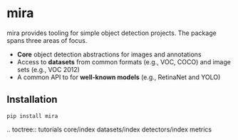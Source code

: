 # mira

mira provides tooling for simple object detection projects. The package spans three areas of focus.

- **Core** object detection abstractions for images and annotations
- Access to **datasets** from common formats (e.g., VOC, COCO) and image sets (e.g., VOC 2012)
- A common API to for **well-known models** (e.g., RetinaNet and YOLO)

##  Installation

```shell
pip install mira
```


.. toctree::
   tutorials
   core/index
   datasets/index
   detectors/index
   metrics